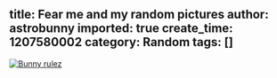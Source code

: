 title: Fear me and my random pictures
author: astrobunny
imported: true
create_time: 1207580002
category: Random
tags: []
---
 [![Bunny rulez](wp-uploads/2008/04/bunny.thumbnail.jpg)](/images/wp-uploads/2008/04/bunny.jpg "Bunny rulez")